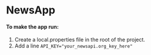 # NewsApp

#### To make the app run:
1. Create a local.properties file in the root of the project.
2. Add a line `API_KEY="your_newsapi.org_key_here"`
